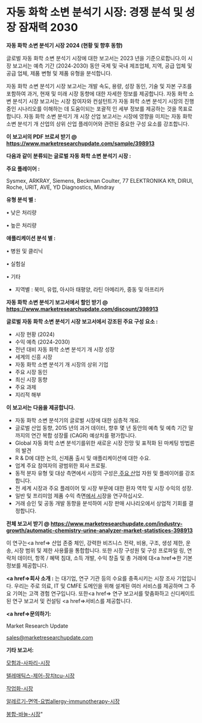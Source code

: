 # 자동 화학 소변 분석기 시장: 경쟁 분석 및 성장 잠재력 2030

<strong>자동 화학 소변 분석기 시장 2024 (현황 및 향후 동향)</strong>

글로벌 자동 화학 소변 분석기 시장에 대한 보고서는 2023 년을 기준으로합니다.이 시장 보고서는 예측 기간 (2024-2030) 동안 국제 및 국내 제조업체, 지역, 공급 업체 및 공급 업체, 제품 변형 및 제품 유형을 분석합니다.

자동 화학 소변 분석기 시장 보고서는 개발 속도, 용량, 성장 동인, 기술 및 자본 구조를 포함하여 과거, 현재 및 미래 시장 동향에 대한 자세한 정보를 제공합니다. 자동 화학 소변 분석기 시장 보고서는 시장 참여자와 컨설턴트가 자동 화학 소변 분석기 시장의 진행중인 시나리오를 이해하는 데 도움이되는 포괄적 인 세부 정보를 제공하는 것을 목표로합니다. 자동 화학 소변 분석기 개 시장 산업 보고서는 시장에 영향을 미치는 자동 화학 소변 분석기 개 산업의 상위 산업 플레이어와 관련된 중요한 구성 요소를 강조합니다.



<strong>이 보고서의 PDF 브로셔 받기 @ <a href=https://www.marketresearchupdate.com/sample/398913>https://www.marketresearchupdate.com/sample/398913</a></strong>



<strong>다음과 같이 분류되는 글로벌 자동 화학 소변 분석기 시장 :</strong>



<strong>주요 플레이어 :</strong>

Sysmex, ARKRAY, Siemens, Beckman Coulter, 77 ELEKTRONIKA Kft, DIRUI, Roche, URIT, AVE, YD Diagnostics, Mindray



<strong>유형 분석 별 :</strong>

• 낮은 처리량

• 높은 처리량



<strong>애플리케이션 분석 별 :</strong>

• 병원 및 클리닉

• 실험실

• 기타

<ul>
  <li>지역별 : 북미, 유럽, 아시아 태평양, 라틴 아메리카, 중동 및 아프리카</li>
</ul>


<strong>자동 화학 소변 분석기 보고서에서 할인 받기 @ <a href=https://www.marketresearchupdate.com/discount/398913>https://www.marketresearchupdate.com/discount/398913</a></strong>



<strong>글로벌 자동 화학 소변 분석기 시장 보고서에서 강조된 주요 구성 요소 :</strong>
<ul>
  <li>시장 현황 (2024)</li>
  <li>수익 예측 (2024-2030)</li>
  <li>전년 대비 자동 화학 소변 분석기 개 시장 성장</li>
  <li>세계의 신흥 시장</li>
  <li>자동 화학 소변 분석기 개 시장의 상위 기업</li>
  <li>주요 시장 동인</li>
  <li>최신 시장 동향</li>
  <li>주요 과제</li>
  <li>지리적 해부</li>
</ul>


<strong>이 보고서는 다음을 제공합니다.</strong>
<ul>
  <li>자동 화학 소변 분석기의 글로벌 시장에 대한 심층적 개요.</li>
  <li>글로벌 산업 동향, 2015 년의 과거 데이터, 향후 몇 년 동안의 예측 및 예측 기간 말까지의 연간 복합 성장률 (CAGR) 예상치를 평가합니다.</li>
  <li>Global 자동 화학 소변 분석기를위한 새로운 시장 전망 및 표적화 된 마케팅 방법론의 발견</li>
  <li>R &amp; D에 대한 논의, 신제품 출시 및 애플리케이션에 대한 수요.</li>
  <li>업계 주요 참여자의 광범위한 회사 프로필.</li>
  <li>동적 분자 유형 및 대상 측면에서 시장의 구성은<a href=> 주요 산</a>업 자원 및 플레이어를 강조합니다.</li>
  <li>전 세계 시장과 주요 플레이어 및 시장 부문에 대한 환자 역학 및 시장 수익의 성장.</li>
  <li>일반 및 프리미엄 제품 수익 측면<a href=>에서 시</a>장을 연구하십시오.</li>
  <li>거래 승인 및 공동 개발 동향을 분석하여 시장 판매 시나리오에서 상업적 기회를 결정합니다.</li>
</ul>



<strong>전체 보고서 받기 @ <a href=https://www.marketresearchupdate.com/industry-growth/automatic-chemistry-urine-analyzer-market-statistices-398913>https://www.marketresearchupdate.com/industry-growth/automatic-chemistry-urine-analyzer-market-statistices-398913</a></strong>

이 연구는<a href=> 산업 존중</a> 체인, 강력한 비즈니스 전략, 비용, 구조, 생성 제한, 운송, 시장 범위 및 제한 사용률을 통합합니다. 또한 시장 구성원 및 구성 프로파일 링, 연락처 데이터, 항목 / 혜택 침대, 소득 개발, 수익 창출 및 총 거래에 대<a href=>한 기본 </a>정보를 제공합니다.



<strong><a href=>회사 소</a>개 :</strong>
는 대기업, 연구 기관 등의 수요를 충족시키는 시장 조사 기업입니다. 우리는 주로 의료, IT 및 CMFE 도메인을 위해 설계된 여러 서비스를 제공하며 그 주요 기여는 고객 경험 연구입니다. 또한<a href=> 연구 보</a>고서를 맞춤화하고 신디케이트 된 연구 보고서 및 컨설팅 <a href=>서비스</a>를 제공합니다.



<strong><a href=>문의하기:</a></strong>

Market Research Update

sales@marketresearchupdate.com



<strong>기타 보고서:</strong>

<a href=https://www.linkedin.com/pulse/모험과-사파리-시장-규모-및-성장-2023-survey-spotlight-pro-24-analysis/>모험과-사파리-시장</a>

<a href=https://www.linkedin.com/pulse/텔레매틱스-제어-장치tcu-시장-규모-및-성장-2023-consumer-connection-chronicles-24--hy2vf/>텔레매틱스-제어-장치tcu-시장</a>

<a href=https://www.linkedin.com/pulse/작업화-시장-현재-및-미래-성장-2029-survey-spotlight-pro-24-analysis-0pfxf/>작업화-시장</a>

<a href=https://www.linkedin.com/pulse/알레르기-면역-요법allergy-immunotherapy-시장-규모-및-성장-2023-isdailynews-1jqaf/>알레르기-면역-요법allergy-immunotherapy-시장</a>

<a href=https://www.linkedin.com/pulse/봉합-바늘-시장-세분화-연구-및-목표-고객2029년-trendsetters-talk-360-analysis-jod2f/>봉합-바늘-시장</a>"

